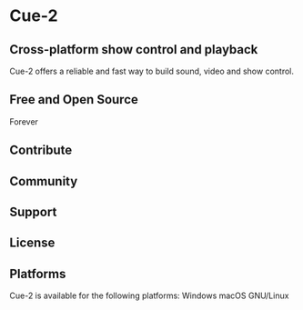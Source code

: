 # Cue-2

## Cross-platform show control and playback
Cue-2 offers a reliable and fast way to build sound, video and show control.


## Free and Open Source
Forever

## Contribute

## Community

## Support

## License



## Platforms
Cue-2 is available for the following platforms:
Windows
macOS
GNU/Linux

